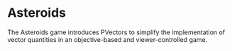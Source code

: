 # Asteroids
The Asteroids game introduces PVectors to simplify the implementation of vector quantities in an objective-based and viewer-controlled game.

